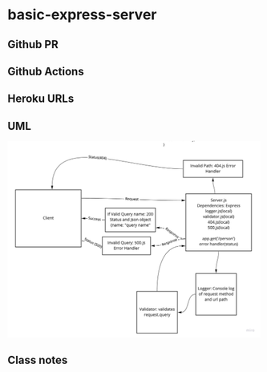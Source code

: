 # basic-express-server

## Github PR

## Github Actions

## Heroku URLs

## UML
![](./assets/basic-express-deployment-uml.jpg)

## Class notes

